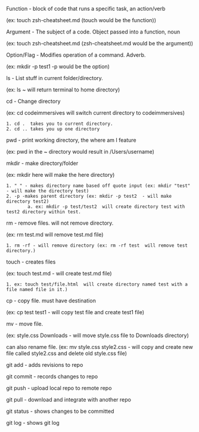 Function - block of code that runs a specific task, an action/verb 

(ex: touch zsh-cheatsheet.md (touch would be the function))

Argument - The subject of a code. Object passed into a function, noun 

(ex: touch zsh-cheatsheet.md (zsh-cheatsheet.md would be the argument))

Option/Flag - Modifies operation of a command. Adverb. 

(ex: mkdir -p test1  -p would be the option) 

ls - List stuff in current folder/directory. 

(ex: ls ~ will return terminal to home directory)

cd - Change directory 

(ex: cd codeimmersives will switch current directory to codeimmersives)
    
    1. cd .  takes you to current directory.
    2. cd .. takes you up one directory

pwd - print working directory, the where am I feature 

(ex: pwd in the ~ directory would result in /Users/username)

mkdir - make directory/folder 

(ex: mkdir here will make the here directory)
    
    1. " " - makes directory name based off quote input (ex: mkdir "test" - will make the directory test)
    2. -p -makes parent directory (ex: mkdir -p test2  - will make directory test2)
            a. ex: mkdir -p test/test2  will create directory test with test2 directory within test. 

 rm - remove files. will not remove directory. 
 
 (ex: rm test.md will remove test.md file)
    
    1. rm -rf - will remove directory (ex: rm -rf test  will remove test directory.)

touch - creates files 

(ex: touch test.md - will create test.md file) 
    
    1. ex: touch test/file.html  will create directory named test with a file named file in it.)

cp - copy file. must have destination 

(ex: cp test test1  - will copy test file and create test1 file)

mv - move file. 

(ex: style.css Downloads - will move style.css file to Downloads directory) 

can also rename file. (ex: mv style.css style2.css - will copy and create new file called style2.css and delete old style.css file)

git add - adds revisions to repo

git commit - records changes to repo

git push - upload local repo to remote repo

git pull - download and integrate with another repo

git status - shows changes to be committed

git log - shows git log